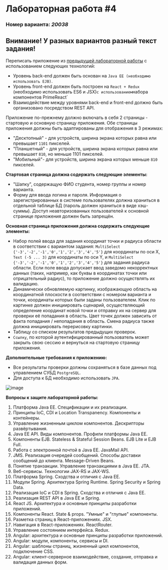 # Лабораторная работа #4
### Номер варианта: _20038_
## Внимание! У разных вариантов разный текст задания!

Переписать приложение из [предыдущей лабораторной работы](https://github.com/VeraKasianenko/Web_programming_SE/tree/main/lab3) с использованием следующих технологий:

- Уровень back-end должен быть основан на `Java EE (необходимо использовать EJB)`.
- Уровень front-end должен быть построен на `React + Redux` (необходимо использовать ES6 и JSX)` с использованием `набора компонентов PrimeReact`
- Взаимодействие между уровнями back-end и front-end должно быть организовано посредством REST API.

Приложение по-прежнему должно включать в себя 2 страницы - стартовую и основную страницу приложения. Обе страницы приложения должны быть адаптированы для отображения в 3 режимах:

- "Десктопный" - для устройств, ширина экрана которых равна или превышает `1101` пикселей.
- "Планшетный" - для устройств, ширина экрана которых равна или превышает `810`, но меньше 1101 пикселей.
- "Мобильный"- для устройств, ширина экрана которых меньше `810` пикселей.

__Стартовая страница должна содержать следующие элементы:__

- "Шапку", содержащую ФИО студента, номер группы и номер варианта.
- Форму для ввода логина и пароля. Информация о зарегистрированных в системе пользователях должна храниться в отдельной таблице БД (пароль должен храниться в виде хэш-суммы). Доступ неавторизованных пользователей к основной странице приложения должен быть запрещён.

__Основная страница приложения должна содержать следующие элементы:__

- Набор полей ввода для задания координат точки и радиуса области в соответствии с вариантом задания: `MultiSelect {'-3','-2','-1','0','1','2','3','4','5'}` для координаты по оси X, `Text (-5 ... 3)` для координаты по оси Y, и `MultiSelect {'-3','-2','-1','0','1','2','3','4','5'}` для задания радиуса области. Если поле ввода допускает ввод заведомо некорректных данных (таких, например, как буквы в координатах точки или отрицательный радиус), то приложение должно осуществлять их валидацию.
- Динамически обновляемую картинку, изображающую область на координатной плоскости в соответствии с номером варианта и точки, координаты которых были заданы пользователем. Клик по картинке должен инициировать сценарий, осуществляющий определение координат новой точки и отправку их на сервер для проверки её попадания в область. Цвет точек должен зависить от факта попадания / непопадания в область. Смена радиуса также должна инициировать перерисовку картинки.
- Таблицу со списком результатов предыдущих проверок.
- `Ссылку`, по которой аутентифицированный пользователь может закрыть свою сессию и вернуться на стартовую страницу приложения.

__Дополнительные требования к приложению:__

- Все результаты проверки должны сохраняться в базе данных под управлением СУБД `PostgreSQL`.
- Для доступа к БД необходимо использовать `JPA`.

![image](https://github.com/VeraKasianenko/Web_programming_SE/assets/112972833/ea7ff8a9-4278-455e-ae52-f07f14de91fc)

__Вопросы к защите лабораторной работы:__
1. Платформа Java EE. Спецификации и их реализации.
2. Принципы IoC, CDI и Location Transpanency. Компоненты и контейнеры.
3. Управление жизненным циклом компонентов. Дескрипторы развёртывания.
4. Java EE API. Виды компонентов. Профили платформы Java EE.
5. Компоненты EJB. Stateless & Stateful Session Beans. EJB Lite и EJB Full.
6. Работа с электронной почтой в Java EE. JavaMail API.
7. JMS. Реализация очередей сообщений. Способы доставки сообщений до клиента. Message-Driven Beans.
8. Понятие транзакции. Управление транзакциями в Java EE. JTA.
9. Веб-сервисы. Технологии JAX-RS и JAX-WS.
10. Платформа Spring. Сходства и отличия с Java EE.
11. Модули Spring. Архитектура Spring Runtime. Spring Security и Spring Data.
12. Реализация IoC и CDI в Spring. Сходства и отличия с Java EE.
13. Реализация REST API в Java EE и Spring.
14. React JS. Архитектура и основные принципы разработки приложений.
15. Компоненты React. State & props. "Умные" и "глупые" компоненты.
16. Разметка страниц в React-приложениях. JSX.
17. Навигация в React-приложениях. ReactRouter.
18. Управление состоянием интерфейса. Redux.
19. Angular: архитектура и основные принципы разработки приложений.
20. Angular: модули, компоненты, сервисы и DI.
21. Angular: шаблоны страниц, жизненный цикл компонентов, подключение CSS.
22. Angular: клиент-серверное взаимодействие, создание, отправка и валидация данных форм.